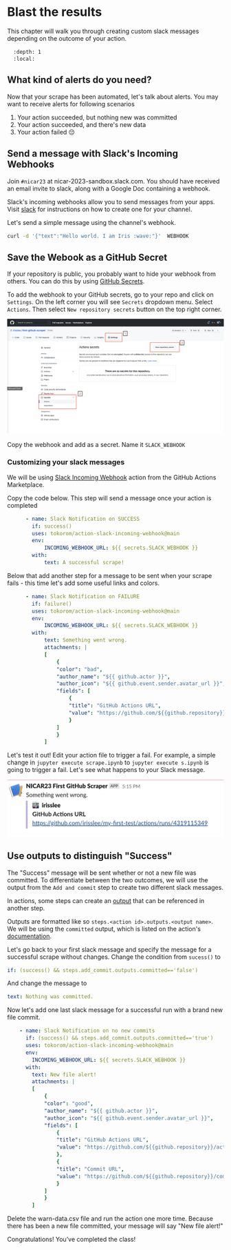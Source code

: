 # Blast the results

This chapter will walk you through creating custom slack messages depending on the outcome of your action. 

```{contents} Sections
  :depth: 1
  :local:
```

## What kind of alerts do you need?
Now that your scrape has been automated, let's talk about alerts. You may want to receive alerts for following scenarios 
1. Your action succeeded, but nothing new was committed
2. Your action succeeded, and there's new data 
3. Your action failed 😔

## Send a message with Slack's Incoming Webhooks
Join `#nicar23` at nicar-2023-sandbox.slack.com. You should have received an email invite to slack, along with a Google Doc containing a webhook. 

Slack's incoming webhooks allow you to send messages from your apps. Visit [slack](https://api.slack.com/messaging/webhooks) for instructions on how to create one for your channel.  

Let's send a simple message using the channel's webhook.

```bash
curl -d '{"text":"Hello world. I am Iris :wave:"}'  WEBHOOK
```

## Save the Webook as a GitHub Secret

If your repository is public, you probably want to hide your webhook from others. You can do this by using [GitHub Secrets](https://docs.github.com/en/actions/security-guides/encrypted-secrets). 

To add the webhook to your GitHub secrets, go to your repo and click on `Settings`. On the left corner you will see `Secrets` dropdown menu. Select `Actions`. Then select `New repository secrets` button on the top right corner.

![github secrets](./_static/notify1.png)

Copy the webhook and add as a secret. Name it `SLACK_WEBHOOK`

### Customizing your slack messages

We will be using [Slack Incoming Webhook](https://github.com/marketplace/actions/slack-incoming-webhook) action from the GitHub Actions Marketplace.

Copy the code below. This step will send a message once your action is completed 

```yaml
      - name: Slack Notification on SUCCESS
        if: success()
        uses: tokorom/action-slack-incoming-webhook@main
        env:
            INCOMING_WEBHOOK_URL: ${{ secrets.SLACK_WEBHOOK }}
        with:
            text: A successful scrape!
```

Below that add another step for a message to be sent when your scrape fails - this time let's add some useful links and colors.

```yaml
      - name: Slack Notification on FAILURE
        if: failure()
        uses: tokorom/action-slack-incoming-webhook@main
        env:
            INCOMING_WEBHOOK_URL: ${{ secrets.SLACK_WEBHOOK }}
        with:
            text: Something went wrong.
            attachments: |
            [
                {
                "color": "bad",
                "author_name": "${{ github.actor }}",
                "author_icon": "${{ github.event.sender.avatar_url }}",
                "fields": [
                    {
                    "title": "GitHub Actions URL",
                    "value": "https://github.com/${{github.repository}}/actions/runs/${{github.run_id}}"
                    }
                ]
                }
            ] 
```

Let's test it out! Edit your action file to trigger a fail. For example, a simple change in `jupyter execute scrape.ipynb` to `jupyter execute s.ipynb` is going to trigger a fail. Let's see what happens to your Slack message. 

![fail slack message](./_static/slack1.png)

## Use outputs to distinguish "Success"

The "Success" message will be sent whether or not a new file was committed. To differentiate between the two outcomes, we will use the output from the `Add and commit` step to create two different slack messages.

In actions, some steps can create an [output](https://github.com/marketplace/actions/add-commit#outputs) that can be referenced in another step. 

Outputs are formatted like so `steps.<action id>.outputs.<output name>`. We will be using the `committed` output, which is listed on the action's [documentation](https://github.com/marketplace/actions/add-commit#outputs). 

Let's go back to your first slack message and specify the message for a successful scrape without changes. Change the condition from `sucess()` to 

```yaml
if: (success() && steps.add_commit.outputs.committed=='false')
```
And change the message to 

```yaml
text: Nothing was committed.
```

Now let's add one last slack message for a successful run with a brand new file commit. 

```yaml
    - name: Slack Notification on no new commits
      if: (success() && steps.add_commit.outputs.committed=='true')
      uses: tokorom/action-slack-incoming-webhook@main
      env:
        INCOMING_WEBHOOK_URL: ${{ secrets.SLACK_WEBHOOK }}
      with:
        text: New file alert!
        attachments: |
        [
            {
            "color": "good",
            "author_name": "${{ github.actor }}",
            "author_icon": "${{ github.event.sender.avatar_url }}",
            "fields": [
                {
                "title": "GitHub Actions URL",
                "value": "https://github.com/${{github.repository}}/actions/runs/${{github.run_id}}"
                },
                {
                "title": "Commit URL",
                "value": "https://github.com/${{github.repository}}/commits"
                }
            ]
            }
        ] 
```

Delete the warn-data.csv file and run the action one more time. Because there has been a new file committed, your message will say "New file alert!"

Congratulations! You’ve completed the class!
